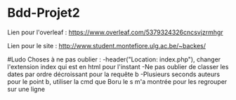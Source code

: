 # Bdd-Projet2

Lien pour l'overleaf : https://www.overleaf.com/5379324326cncsvjzrmhgr

Lien pour le site : http://www.student.montefiore.ulg.ac.be/~backes/

#Ludo
Choses à ne pas oublier :
    -header("Location: index.php"), changer l'extension index   qui est en html pour l'instant
    -Ne pas oublier de classer les dates par ordre décroissant pour la requête b
    -Plusieurs seconds auteurs pour le point b, utiliser la cmd que Boru le s m'a montrée pour les regrouper sur une ligne 

